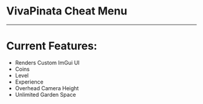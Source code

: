 # VivaPinata Cheat Menu
---

# Current Features:
- Renders Custom ImGui UI
- Coins
- Level
- Experience
- Overhead Camera Height
- Unlimited Garden Space
